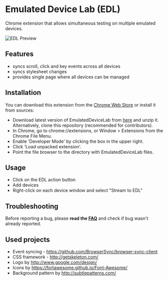 # Emulated Device Lab (EDL)

Chrome extension that allows simultaneous testing on multiple emulated devices.

![EDL Preview](http://i.imgur.com/q8VH9Pr.png)

## Features
- syncs scroll, click and key events across all devices
- syncs stylesheet changes
- provides single page where all devices can be managed

## Installation
You can download this extension from the [Chrome Web Store](https://chrome.google.com/webstore/detail/oaonfodocibcdobdeelbbfggjombamff/) or install it from sources:

- Download latest version of EmulatedDeviceLab from [here](https://github.com/ChromeDevTools/EmulatedDeviceLab/releases/download/0.1.0/EmulatedDeviceLab-v0.1.0.zip) and unzip it. Alternatively, clone this repository (recommended for contributors).
- In Chrome, go to chrome://extensions, or Window > Extensions from the Chrome File Menu.
- Enable 'Developer Mode' by clicking the box in the upper right.
- Click 'Load unpacked extension'.
- Point the file browser to the directory with EmulatedDeviceLab files.

## Usage
- Click on the EDL action button
- Add devices
- Right-click on each device window and select "Stream to EDL"

## Troubleshooting
Before reporting a bug, please **read the [FAQ](https://github.com/kdzwinel/EmulatedDeviceLab/wiki/FAQ)** and check if bug wasn't already reported.

## Used projects
- Event syncing - https://github.com/BrowserSync/browser-sync-client
- CSS framework - http://getskeleton.com/
- Logo by http://www.google.com/design/
- Icons by https://fortawesome.github.io/Font-Awesome/
- Background pattern by http://subtlepatterns.com/
